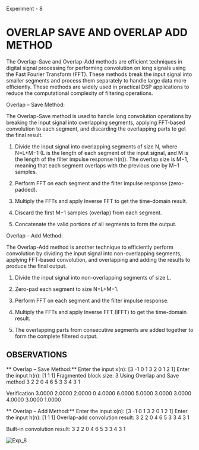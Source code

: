 Experiment - 8

# OVERLAP SAVE AND OVERLAP ADD METHOD

The Overlap-Save and Overlap-Add methods are efficient techniques in digital signal processing for performing convolution on long signals using the Fast Fourier Transform (FFT). These methods break the input signal into smaller segments and process them separately to handle large data more efficiently. These methods are widely used in practical DSP applications to reduce the computational complexity of filtering operations.

Overlap – Save Method:

The Overlap-Save method is used to handle long convolution operations by breaking the input signal into overlapping segments, applying FFT-based convolution to each segment, and discarding the overlapping parts to get the final result.

1.	Divide the input signal into overlapping segments of size N, where N=L+M−1 (L is the length of each segment of the input signal, and M is the length of the filter impulse response h(n)). The overlap size is M−1, meaning that each segment overlaps with the previous one by M−1 samples.

2.	Perform FFT on each segment and the filter impulse response (zero-padded).

3.	Multiply the FFTs and apply Inverse FFT to get the time-domain result.

4.	Discard the first M−1 samples (overlap) from each segment.

5.	Concatenate the valid portions of all segments to form the output.

Overlap – Add Method:

The Overlap-Add method is another technique to efficiently perform convolution by dividing the input signal into non-overlapping segments, applying FFT-based convolution, and overlapping and adding the results to produce the final output.

1.	Divide the input signal into non-overlapping segments of size L.

2.	Zero-pad each segment to size N=L+M−1.

3.	Perform FFT on each segment and the filter impulse response.

4.	Multiply the FFTs and apply Inverse FFT (IFFT) to get the time-domain result.

5.	The overlapping parts from consecutive segments are added together to form the complete filtered output.

## OBSERVATIONS
** Overlap – Save Method:**
Enter the input x(n): [3 -1 0 1 3 2 0 1 2 1]
Enter the input h(n): [1 1 1]
Fragmented block size: 3
Using Overlap and Save method
     3     2     2     0     4     6     5     3     3     4     3     1

Verification
    3.0000    2.0000    2.0000         0    4.0000    6.0000    5.0000    3.0000    3.0000    4.0000    3.0000    1.0000

** Overlap – Add Method:**
Enter the input x(n): [3 -1 0 1 3 2 0 1 2 1]
Enter the input h(n): [1 1 1]
Overlap-add convolution result:
     3     2     2     0     4     6     5     3     3     4     3     1

Built-in convolution result:
     3     2     2     0     4     6     5     3     3     4     3     1

![Exp_8](https://github.com/user-attachments/assets/4705b1a1-4138-47cc-949e-a3ce1bb7a32b)
